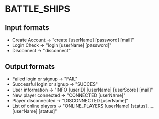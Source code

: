 # BATTLE_SHIPS

## Input formats
* Create Account -> "create [userName] [password] [mail]"
* Login Check -> "login [userName] [password]"
* Disconnect -> "disconnect"

## Output formats
* Failed login or signup -> "FAIL"
* Successful login or signup -> "SUCCES"
* User information -> "INFO [userID] [userName] [userScore] [mail]"
* New player connected -> "CONNECTED [userName]"
* Player disconnected -> "DISCONNECTED [userName]"
* List of online players -> "ONLINE_PLAYERS [userName] [status] ..... [userName] [status]"

